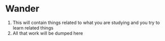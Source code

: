 # Wander 

1. This will contain things related to what you are studying and you try to learn related things
2. All that work will be dumped here